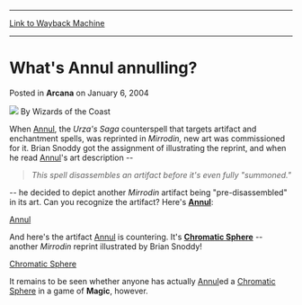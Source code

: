 
---
[Link to Wayback Machine](https://web.archive.org/web/20210429035138/https://magic.wizards.com/en/articles/archive/arcana/whats-annul-annulling-2004-01-06)

[_metadata_:author]:- "Wizards of the Coast"
[_metadata_:description]:- "When Annul, the Urza's Saga counterspell that targets artifact and enchantment spells, was reprinted in Mirrodin, new art was commissioned for it. Brian Snoddy got the assignment of illustrating the reprint, and when he read Annul's art description -- This spell disassembles an artifact before it's even fully `summoned.` -- he decided to depict another Mirrodin artifact being"
[_metadata_:generator]:- "Drupal 7 (http://drupal.org)"
[_metadata_:node]:- "606301"
[_metadata_:publish_date]:- "2004-01-06"
[_metadata_:source]:- "div-main-content"
[_metadata_:title]:- "What's Annul annulling?"
[_metadata_:wayback_capture_timestamp]:- "2021-04-29 03:51:38"
[_metadata_:wayback_raw_url]:- "https://web.archive.org/web/20210429035138id_/https://magic.wizards.com/en/articles/archive/arcana/whats-annul-annulling-2004-01-06"
[_metadata_:wayback_url]:- "https://magic.wizards.com/en/articles/archive/arcana/whats-annul-annulling-2004-01-06"
---


What's Annul annulling?
=======================



 Posted in **Arcana**
 on January 6, 2004 






![](https://media.magic.wizards.com/styles/auth_small/public/images/person/wizards_author.jpg)
By Wizards of the Coast











When [Annul](http://gatherer.wizards.com/Pages/Card/Details.aspx?name=Annul), the *Urza's Saga* counterspell that targets artifact and enchantment spells, was reprinted in *Mirrodin*, new art was commissioned for it. Brian Snoddy got the assignment of illustrating the reprint, and when he read [Annul](http://gatherer.wizards.com/Pages/Card/Details.aspx?name=Annul)'s art description -- 



> 
> *This spell disassembles an artifact before it's even fully "summoned."*
> 

-- he decided to depict another *Mirrodin* artifact being "pre-disassembled" in its art. Can you recognize the artifact? Here's **[Annul](http://gatherer.wizards.com/Pages/Card/Details.aspx?name=Annul)**:


[Annul](http://gatherer.wizards.com/Pages/Card/Details.aspx?&name=Annul)


And here's the artifact [Annul](http://gatherer.wizards.com/Pages/Card/Details.aspx?name=Annul) is countering. It's **[Chromatic Sphere](http://gatherer.wizards.com/Pages/Card/Details.aspx?name=Chromatic+Sphere)** -- another *Mirrodin* reprint illustrated by Brian Snoddy!


[Chromatic Sphere](http://gatherer.wizards.com/Pages/Card/Details.aspx?&name=Chromatic%2BSphere)


It remains to be seen whether anyone has actually [Annul](http://gatherer.wizards.com/Pages/Card/Details.aspx?name=Annul)ed a [Chromatic Sphere](http://gatherer.wizards.com/Pages/Card/Details.aspx?name=Chromatic+Sphere) in a game of **Magic**, however.







